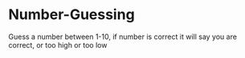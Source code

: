 # Number-Guessing
Guess a number between 1-10, if number is correct it will say you are correct, or too high or too low
